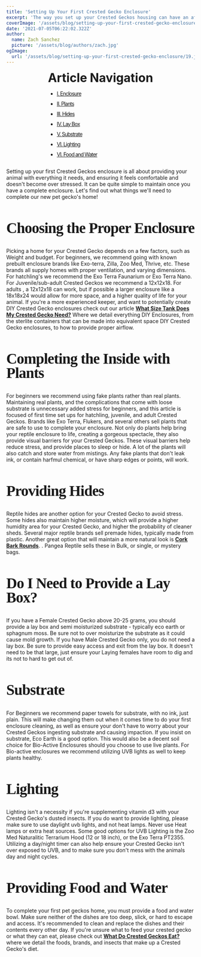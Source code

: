 ```yaml
---
title: 'Setting Up Your First Crested Gecko Enclosure'
excerpt: 'The way you set up your Crested Geckos housing can have an affect on their growth rate, stress levels, and quality of life. In this quick read, we will discuss enclosure size, proper air flow, fake plants, food bowls, substrate, and whether your pet reptile needs a lay box or not!'
coverImage: '/assets/blog/setting-up-your-first-crested-gecko-enclosure/19.jpg'
date: '2021-07-05T06:22:02.322Z'
author:
  name: Zach Sanchez
  picture: '/assets/blog/authors/zach.jpg'
ogImage:
  url: '/assets/blog/setting-up-your-first-crested-gecko-enclosure/19.jpg'
---
```


<div style="text-align:center;width:100%">
  <div style="margin: 0 auto; display: inline-block;text-align:justify;">
  <span style="font-weight:bold;font-size:32px;">Article Navigation</span>
    <ul style="text-decoration: underline;letter-spacing: -1px;" >
      <li style="margin-bottom:10px;"><a href="#enclosure">
      <span>I. Enclosure</span>
      </a></li>
      <li style="margin-bottom:10px;"><a href="#plants">
      <span>II. Plants</span>
      </a></li>
      <li style="margin-bottom:10px;"><a href="#hides">
      <span>III. Hides</span>
      </a></li>
      <li style="margin-bottom:10px;"><a href="#lay-box">
      <span>IV. Lay Box</span>
      </a></li>
      <li style="margin-bottom:10px;"><a href="#substrate">
      <span>V. Substrate</span>
      </a></li>
      <li style="margin-bottom:10px;"><a href="#lightning">
      <span>VI. Lighting</span>
      </a></li>
      <li style="margin-bottom:4px;"><a href="#food-water">
      <span>VI. Food and Water</span>
      </a></li>
    </ul>
    <ul>
    </ul>
  </div>
</div>

Setting up your first Crested Geckos enclosure is all about providing your animal with everything it needs, and ensuring it feels comfortable and doesn't become over stressed. It can be quite simple to maintain once you have a complete enclosure. Let's find out what things we'll need to complete our new pet gecko's home! 
<span id="enclosure"></span>

<h2 style="font-family:ui-serif;font-size:40px;letter-spacing: -1px;line-height:95%;">Choosing the Proper Enclosure</h2>

Picking a home for your Crested Gecko depends on a few factors, such as Weight and budget. For beginners, we recommend going with known prebuilt enclosure brands like Exo-terra, Zilla, Zoo Med, Thrive, etc. These brands all supply homes with proper ventilation, and varying dimensions. For hatchling's we recommend the Exo Terra Faunarium or Exo Terra Nano. For Juvenile/sub-adult Crested Geckos we recommend a 12x12x18. For adults , a 12x12x18 can work, but if possible a larger enclosure like a 18x18x24 would allow for more space, and a higher quality of life for your animal. If you're a more experienced keeper, and want to potentially create DIY Crested Gecko enclosures check out our article <a href="/posts/what-size-tank-do-i-need-for-a-crested-gecko" style="text-decoration:underline;font-weight:bold;">What Size Tank Does My Crested Gecko Need?</a> Where we detail everything DIY Enclosures, from the sterlite containers that can be made into equivalent space DIY Crested Gecko enclosures, to how to provide proper airflow. 
<span id="plants"></span>

<h2 style="font-family:ui-serif;font-size:40px;letter-spacing: -1px;line-height:95%;">Completing the Inside with Plants</h2>

For beginners we recommend using fake plants rather than real plants. Maintaining real plants, and the complications that come with loose substrate is unnecessary added stress for beginners, and this article is focused of first time set ups for hatchling, juvenile, and adult Crested Geckos. Brands like Exo Terra, Flukers, and several others sell plants that are safe to use to complete your enclosure. Not only do plants help bring your reptile enclosure to life, creating a gorgeous spectacle, they also provide visual barriers for your Crested Geckos. These visual barriers help reduce stress, and provide places to sleep or hide. A lot of the plants will also catch and store water from mistings. Any fake plants that don't leak ink, or contain harfmul chemical, or have sharp edges or points, will work. 
<span id="hides"></span>

<h2 style="font-family:ui-serif;font-size:40px;letter-spacing: -1px;line-height:95%;">Providing Hides</h2>

Reptile hides are another option for your Crested Gecko to avoid stress. Some hides also maintain higher moisture, which will provide a higher humidity area for your Crested Gecko, and higher the probability of cleaner sheds. Several major reptile brands sell premade hides, typically made from plastic. Another great option that will maintain a more natural look is <a href="https://www.pangeareptile.com/store/cork-bark-for-sale.html" style="text-decoration:underline;font-weight:bold;">Cork Bark Rounds</a>. . Pangea Reptile sells these in Bulk, or single, or mystery bags. 
<span id="lay-box"></span>

<h2 style="font-family:ui-serif;font-size:40px;letter-spacing: -1px;line-height:95%;">Do I Need to Provide a Lay Box?</h2>

If you have a Female Crested Gecko above 20-25 grams, you should provide a lay box and semi moisturized substrate - typically eco earth or sphagnum moss. Be sure not to over moisturize the substrate as it could cause mold growth. If you have Male Crested Gecko only, you do not need a lay box. Be sure to provide easy access and exit from the lay box. It doesn't need to be that large, just ensure your Laying females have room to dig and its not to hard to get out of. 
<span id="substrate"></span>

<h2 style="font-family:ui-serif;font-size:40px;letter-spacing: -1px;line-height:95%;">Substrate</h2>

For Beginners we recommend paper towels for substrate, with no ink, just plain. This will make changing them out when it comes time to do your first enclosure cleaning, as well as ensure your don't have to worry about your Crested Geckos ingesting substrate and causing impaction. If you insist on substrate, Eco Earth is a good option. This would also be a decent soil choice for Bio-Active Enclosures should you choose to use live plants. For Bio-active enclosures we recommend utilizing UVB lights as well to keep plants healthy.
<span id="lighting"></span>

<h2 style="font-family:ui-serif;font-size:40px;letter-spacing: -1px;line-height:95%;">Lighting</h2>

Lighting isn't a necessity if you're supplementing vitamin d3 with your Crested Gecko's dusted insects. If you do want to provide lighting, please make sure to use daylight uvb lights, and not heat lamps. Never use Heat lamps or extra heat sources. Some good options for UVB Lighting is the Zoo Med Naturalitic Terrarium Hood (12 or 18 inch), or the Exo Terra PT2355. Utilizing a day/night timer can also help ensure your Crested Gecko isn't over exposed to UVB, and to make sure you don't mess with the animals day and night cycles. 
<span id="food-water"></span>

<h2 style="font-family:ui-serif;font-size:40px;letter-spacing: -1px;line-height:95%;">Providing Food and Water</h2>

To complete your first pet geckos home, you must provide a food and water bowl. Make sure neither of the dishes are too deep, slick, or hard to escape and access. It's recommended to clean and replace the dishes and their contents every other day. If you're unsure what to feed your crested gecko or what they can eat, please check out <a href="/posts/what-do-crested-geckos-eat" style="text-decoration:underline;font-weight:bold;">What Do Crested Geckos Eat?</a> where we detail the foods, brands, and insects that make up a Crested Gecko's diet. 